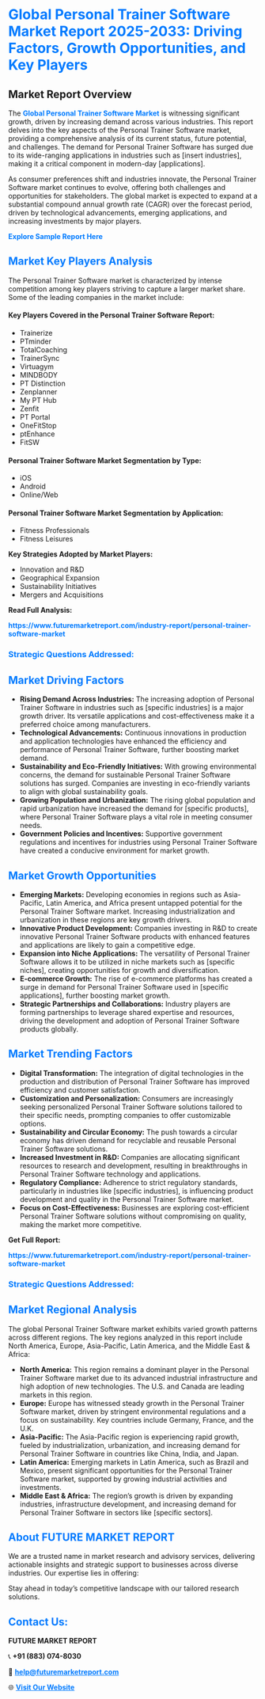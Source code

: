 <h1 style="color: #007BFF;">Global Personal Trainer Software Market Report 2025-2033: Driving Factors, Growth Opportunities, and Key Players</h1>

<section id="overview">
<h2>Market Report Overview</h2>
<p>The <a href="https://www.futuremarketreport.com/industry-report/personal-trainer-software-market" style="color: #007BFF; text-decoration: none;"><strong>Global Personal Trainer Software Market</strong></a> is witnessing significant growth, driven by increasing demand across various industries. This report delves into the key aspects of the Personal Trainer Software market, providing a comprehensive analysis of its current status, future potential, and challenges. The demand for Personal Trainer Software has surged due to its wide-ranging applications in industries such as [insert industries], making it a critical component in modern-day [applications].</p>
<p>As consumer preferences shift and industries innovate, the Personal Trainer Software market continues to evolve, offering both challenges and opportunities for stakeholders. The global market is expected to expand at a substantial compound annual growth rate (CAGR) over the forecast period, driven by technological advancements, emerging applications, and increasing investments by major players.</p>
</section>

<section id="overview">
<p><a href="https://www.futuremarketreport.com/request-sample/reportId=107922" style="color: #007BFF; text-decoration: none;"><strong>Explore Sample Report Here</strong></a></p>
</section>

<section id="key-players">
<h2 style="color: #007BFF;">Market Key Players Analysis</h2>
<p>The Personal Trainer Software market is characterized by intense competition among key players striving to capture a larger market share. Some of the leading companies in the market include:</p>
<h4>Key Players Covered in the Personal Trainer Software Report:</h4>
<ul><li>Trainerize</li><li>PTminder</li><li>TotalCoaching</li><li>TrainerSync</li><li>Virtuagym</li><li>MINDBODY</li><li>PT Distinction</li><li>Zenplanner</li><li>My PT Hub</li><li>Zenfit</li><li>PT Portal</li><li>OneFitStop</li><li>ptEnhance</li><li>FitSW</li></ul>
<h4>Personal Trainer Software Market Segmentation by Type:</h4>
<ul><li>iOS</li><li>Android</li><li>Online/Web</li></ul>

<h4>Personal Trainer Software Market Segmentation by Application:</h4>
<ul><li>Fitness Professionals</li><li>Fitness Leisures</li></ul>
<p><strong>Key Strategies Adopted by Market Players:</strong></p>
<ul>
<li>Innovation and R&D</li>
<li>Geographical Expansion</li>
<li>Sustainability Initiatives</li>
<li>Mergers and Acquisitions</li>
</ul>
</section>

<section>
<p><strong>Read Full Analysis: </strong></p><a href="https://www.futuremarketreport.com/industry-report/personal-trainer-software-market" style="color: #007BFF; text-decoration: none;"><strong>https://www.futuremarketreport.com/industry-report/personal-trainer-software-market</strong></a>
<h3 style="color: #007BFF;">Strategic Questions Addressed:</h3>
</section>

<section id="driving-factors">
<h2 style="color: #007BFF;">Market Driving Factors</h2>
<ul>
<li><strong>Rising Demand Across Industries:</strong> The increasing adoption of Personal Trainer Software in industries such as [specific industries] is a major growth driver. Its versatile applications and cost-effectiveness make it a preferred choice among manufacturers.</li>
<li><strong>Technological Advancements:</strong> Continuous innovations in production and application technologies have enhanced the efficiency and performance of Personal Trainer Software, further boosting market demand.</li>
<li><strong>Sustainability and Eco-Friendly Initiatives:</strong> With growing environmental concerns, the demand for sustainable Personal Trainer Software solutions has surged. Companies are investing in eco-friendly variants to align with global sustainability goals.</li>
<li><strong>Growing Population and Urbanization:</strong> The rising global population and rapid urbanization have increased the demand for [specific products], where Personal Trainer Software plays a vital role in meeting consumer needs.</li>
<li><strong>Government Policies and Incentives:</strong> Supportive government regulations and incentives for industries using Personal Trainer Software have created a conducive environment for market growth.</li>
</ul>
</section>

<section id="growth-opportunities">
<h2 style="color: #007BFF;">Market Growth Opportunities</h2>
<ul>
<li><strong>Emerging Markets:</strong> Developing economies in regions such as Asia-Pacific, Latin America, and Africa present untapped potential for the Personal Trainer Software market. Increasing industrialization and urbanization in these regions are key growth drivers.</li>
<li><strong>Innovative Product Development:</strong> Companies investing in R&D to create innovative Personal Trainer Software products with enhanced features and applications are likely to gain a competitive edge.</li>
<li><strong>Expansion into Niche Applications:</strong> The versatility of Personal Trainer Software allows it to be utilized in niche markets such as [specific niches], creating opportunities for growth and diversification.</li>
<li><strong>E-commerce Growth:</strong> The rise of e-commerce platforms has created a surge in demand for Personal Trainer Software used in [specific applications], further boosting market growth.</li>
<li><strong>Strategic Partnerships and Collaborations:</strong> Industry players are forming partnerships to leverage shared expertise and resources, driving the development and adoption of Personal Trainer Software products globally.</li>
</ul>
</section>

<section id="trending-factors">
<h2 style="color: #007BFF;">Market Trending Factors</h2>
<ul>
<li><strong>Digital Transformation:</strong> The integration of digital technologies in the production and distribution of Personal Trainer Software has improved efficiency and customer satisfaction.</li>
<li><strong>Customization and Personalization:</strong> Consumers are increasingly seeking personalized Personal Trainer Software solutions tailored to their specific needs, prompting companies to offer customizable options.</li>
<li><strong>Sustainability and Circular Economy:</strong> The push towards a circular economy has driven demand for recyclable and reusable Personal Trainer Software solutions.</li>
<li><strong>Increased Investment in R&D:</strong> Companies are allocating significant resources to research and development, resulting in breakthroughs in Personal Trainer Software technology and applications.</li>
<li><strong>Regulatory Compliance:</strong> Adherence to strict regulatory standards, particularly in industries like [specific industries], is influencing product development and quality in the Personal Trainer Software market.</li>
<li><strong>Focus on Cost-Effectiveness:</strong> Businesses are exploring cost-efficient Personal Trainer Software solutions without compromising on quality, making the market more competitive.</li>
</ul>
</section>

<section>
<p><strong>Get Full Report: </strong></p><a href="https://www.futuremarketreport.com/industry-report/personal-trainer-software-market" style="color: #007BFF; text-decoration: none;"><strong>https://www.futuremarketreport.com/industry-report/personal-trainer-software-market</strong></a>
<h3 style="color: #007BFF;">Strategic Questions Addressed:</h3>
</section>


<section id="regional-analysis">
<h2 style="color: #007BFF;">Market Regional Analysis</h2>
<p>The global Personal Trainer Software market exhibits varied growth patterns across different regions. The key regions analyzed in this report include North America, Europe, Asia-Pacific, Latin America, and the Middle East & Africa:</p>
<ul>
<li><strong>North America:</strong> This region remains a dominant player in the Personal Trainer Software market due to its advanced industrial infrastructure and high adoption of new technologies. The U.S. and Canada are leading markets in this region.</li>
<li><strong>Europe:</strong> Europe has witnessed steady growth in the Personal Trainer Software market, driven by stringent environmental regulations and a focus on sustainability. Key countries include Germany, France, and the U.K.</li>
<li><strong>Asia-Pacific:</strong> The Asia-Pacific region is experiencing rapid growth, fueled by industrialization, urbanization, and increasing demand for Personal Trainer Software in countries like China, India, and Japan.</li>
<li><strong>Latin America:</strong> Emerging markets in Latin America, such as Brazil and Mexico, present significant opportunities for the Personal Trainer Software market, supported by growing industrial activities and investments.</li>
<li><strong>Middle East & Africa:</strong> The region’s growth is driven by expanding industries, infrastructure development, and increasing demand for Personal Trainer Software in sectors like [specific sectors].</li>
</ul>
</section>

<footer>
<h2 style="color: #007BFF;">About FUTURE MARKET REPORT</h2>
<p>We are a trusted name in market research and advisory services, delivering actionable insights and strategic support to businesses across diverse industries. Our expertise lies in offering:</p>

<p>Stay ahead in today’s competitive landscape with our tailored research solutions.</p>

<h2 style="color: #007BFF;">Contact Us:</h2>
<p><strong>FUTURE MARKET REPORT</strong></p>
<p>📞 <strong>+91 (883) 074-8030</strong></p>
<p>📧 <strong><a href="mailto:help@futuremarketreport.com" style="color: #007BFF;">help@futuremarketreport.com</a></strong></p>
<p>🌐 <strong><a href="https://www.futuremarketreport.com/" style="color: #007BFF;">Visit Our Website</a></strong></p>
</footer>